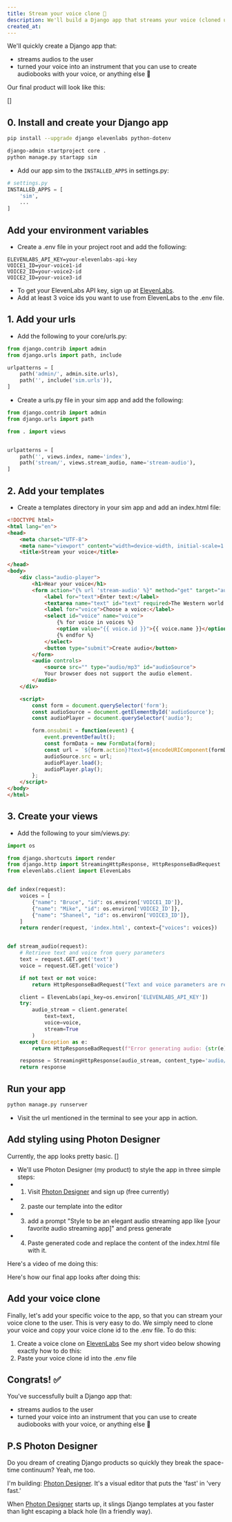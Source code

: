 ```yaml
---
title: Stream your voice clone 🎼
description: We'll build a Django app that streams your voice (cloned using ElevenLabs) to the user
created_at:
---
```

We'll quickly create a Django app that:
- streams audios to the user
- turned your voice into an instrument that you can use to create audiobooks with your voice, or anything else 🎉

Our final product will look like this:

[]


## 0. Install and create your Django app
```bash
pip install --upgrade django elevenlabs python-dotenv

django-admin startproject core .
python manage.py startapp sim
```

- Add our app sim to the `INSTALLED_APPS` in settings.py:

```python
# settings.py
INSTALLED_APPS = [
    'sim',
    ...
]
```

## Add your environment variables
- Create a .env file in your project root and add the following:
```
ELEVENLABS_API_KEY=your-elevenlabs-api-key
VOICE1_ID=your-voice1-id
VOICE2_ID=your-voice2-id
VOICE2_ID=your-voice3-id
```

- To get your ElevenLabs API key, sign up at [ElevenLabs](https://www.eleven-labs.com/).
- Add at least 3 voice ids you want to use from ElevenLabs to the .env file.


## 1. Add your urls
- Add the following to your core/urls.py:
```python
from django.contrib import admin
from django.urls import path, include

urlpatterns = [
    path('admin/', admin.site.urls),
    path('', include('sim.urls')),
]
```

- Create a urls.py file in your sim app and add the following:
```python
from django.contrib import admin
from django.urls import path

from . import views


urlpatterns = [
    path('', views.index, name='index'),
    path('stream/', views.stream_audio, name='stream-audio'),
]
```

## 2. Add your templates
- Create a templates directory in your sim app and add an index.html file:
```html
<!DOCTYPE html>
<html lang="en">
<head>
    <meta charset="UTF-8">
    <meta name="viewport" content="width=device-width, initial-scale=1.0">
    <title>Stream your voice</title>

</head>
<body>
    <div class="audio-player">
        <h1>Hear your voice</h1>
        <form action="{% url 'stream-audio' %}" method="get" target="audio_frame">
            <label for="text">Enter text:</label>
            <textarea name="text" id="text" required>The Western world is a beacon of happiness</textarea>
            <label for="voice">Choose a voice:</label>
            <select id="voice" name="voice">
                {% for voice in voices %}
                <option value="{{ voice.id }}">{{ voice.name }}</option>
                {% endfor %}
            </select>
            <button type="submit">Create audio</button>
        </form>
        <audio controls>
            <source src="" type="audio/mp3" id="audioSource">
            Your browser does not support the audio element.
        </audio>
    </div>

    <script>
        const form = document.querySelector('form');
        const audioSource = document.getElementById('audioSource');
        const audioPlayer = document.querySelector('audio');

        form.onsubmit = function(event) {
            event.preventDefault();
            const formData = new FormData(form);
            const url = `${form.action}?text=${encodeURIComponent(formData.get('text'))}&voice=${encodeURIComponent(formData.get('voice'))}`;
            audioSource.src = url;
            audioPlayer.load();
            audioPlayer.play();
        };
    </script>
</body>
</html>
```


## 3. Create your views
- Add the following to your sim/views.py:
```python
import os

from django.shortcuts import render
from django.http import StreamingHttpResponse, HttpResponseBadRequest
from elevenlabs.client import ElevenLabs


def index(request):
    voices = [
        {"name": "Bruce", "id": os.environ['VOICE1_ID']},
        {"name": "Mike", "id": os.environ['VOICE2_ID']},
        {"name": "Shaneel", "id": os.environ['VOICE3_ID']},
    ]
    return render(request, 'index.html', context={"voices": voices})


def stream_audio(request):
    # Retrieve text and voice from query parameters
    text = request.GET.get('text')
    voice = request.GET.get('voice')

    if not text or not voice:
        return HttpResponseBadRequest("Text and voice parameters are required.")

    client = ElevenLabs(api_key=os.environ['ELEVENLABS_API_KEY'])
    try:
        audio_stream = client.generate(
            text=text,
            voice=voice,
            stream=True
        )
    except Exception as e:
        return HttpResponseBadRequest(f"Error generating audio: {str(e)}")

    response = StreamingHttpResponse(audio_stream, content_type='audio/mp3')
    return response
```


## Run your app
```bash
python manage.py runserver
```
- Visit the url mentioned in the terminal to see your app in action.


## Add styling using Photon Designer
Currently, the app looks pretty basic.
[]

- We'll use Photon Designer (my product) to style the app in three simple steps:
- 1. Visit [Photon Designer](https://www.photondesigner.com/?ref=blink) and sign up (free currently) 
- 2. paste our template into the editor
- 3. add a prompt "Style to be an elegant audio streaming app like [your favorite audio streaming app]" and press generate
- 4. Paste generated code and replace the content of the index.html file with it.

Here's a video of me doing this:


Here's how our final app looks after doing this:


## Add your voice clone
Finally, let's add your specific voice to the app, so that you can stream your voice clone to the user.
This is very easy to do. We simply need to clone your voice and copy your voice clone id to the .env file.
To do this:
1. Create a voice clone on [ElevenLabs](https://www.elevenlabs.io/)
See my short video below showing exactly how to do this:
2. Paste your voice clone id into the .env file


## Congrats! ✅
You've successfully built a Django app that:
- streams audios to the user
- turned your voice into an instrument that you can use to create audiobooks with your voice, or anything else 🎉


## P.S Photon Designer
Do you dream of creating Django products so quickly they break the space-time continuum? Yeah, me too.

I'm building: [Photon Designer](https://www.photondesigner.com/?ref=blink). It's a visual editor that puts the 'fast'
in 'very fast.'

When [Photon Designer](https://www.photondesigner.com/?ref=blink) starts up, it slings Django templates at you faster
than light escaping a black hole (In a friendly way).
